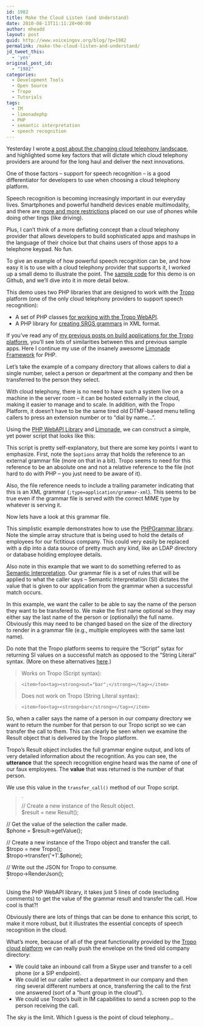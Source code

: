 ```yaml
---
id: 1982
title: Make the Cloud Listen (and Understand)
date: 2010-08-13T11:11:28+00:00
author: mheadd
layout: post
guid: http://www.voiceingov.org/blog/?p=1982
permalink: /make-the-cloud-listen-and-understand/
jd_tweet_this:
  - 'yes'
original_post_id:
  - "1982"
categories:
  - Development Tools
  - Open Source
  - Tropo
  - Tutorials
tags:
  - IM
  - limonadephp
  - PHP
  - semantic interpretation
  - speech recognition
---
```

Yesterday I wrote [a post about the changing cloud telephony landscape](http://www.voiceingov.org/blog/?p=1972), and highlighted some key factors that will dictate which cloud telephony providers are around for the long haul and deliver the next innovations.

One of those factors &#8211; support for speech recognition &#8211; is a good differentiator for developers to use when choosing a cloud telephony platform.

Speech recognition is becoming increasingly important in our everyday lives. Smartphones and powerful handheld devices enable multimodality, and there are [more and more restrictions](http://www.ghsa.org/html/stateinfo/laws/cellphone_laws.html) placed on our use of phones while doing other tings (like driving).

Plus, I can&#8217;t think of a more deflating concept than a cloud telephony provider that allows developers to build sophisticated apps and mashups in the language of their choice but that chains users of those apps to a telephone keypad. No fun.

To give an example of how powerful speech recognition can be, and how easy it is to use with a cloud telephony provider that supports it, I worked up a small demo to illustrate the point. The [sample code](http://gist.github.com/522913) for this demo is on Github, and we&#8217;ll dive into it in more detail below.

This demo uses two PHP libraries that are designed to work with the [Tropo](https://www.tropo.com/home.jsp) platform (one of the only cloud telephony providers to support speech recognition):

  * A set of PHP classes [for working with the Tropo WebAPI](http://github.com/tropo/tropo-webapi-php).
  * A PHP library for [creating SRGS grammars](http://github.com/mheadd/PHPGrammar) in XML format.

If you&#8217;ve read any of [my previous posts on build applications for the Tropo platform](http://www.voiceingov.org/blog/?p=1918), you&#8217;ll see lots of similarities between this and previous sample apps. Here I continue my use of the insanely awesome [Limonade Framework](http://www.limonade-php.net/) for PHP.

Let&#8217;s take the example of a company directory that allows callers to dial a single number, select a person or department at the company and then be transferred to the person they select.

With cloud telephony, there is no need to have such a system live on a machine in the server room &#8211; it can be hosted externally in the cloud, making it easier to manage and to scale. In addition, with the Tropo Platform, it doesn&#8217;t have to be the same tired old DTMF-based menu telling callers to press an extension number or to &#8220;dial by name&#8230;&#8221;.

Using the [PHP WebAPI Library](http://github.com/tropo/tropo-webapi-php) and [Limonade](http://www.limonade-php.net/), we can construct a simple, yet power script that looks like this:

This script is pretty self-explanatory, but there are some key points I want to emphasize. First, note the `$options` array that holds the reference to an external grammar file (more on that in a bit). Tropo seems to need for this reference to be an absolute one and not a relative reference to the file (not hard to do with PHP &#8211; you just need to be aware of it).

Also, the file reference needs to include a trailing parameter indicating that this is an XML grammar (`;type=application/grammar-xml`). This seems to be true even if the grammar file is served with the correct MIME type by whatever is serving it.

Now lets have a look at this grammar file.

This simplistic example demonstrates how to use the [PHPGrammar library](http://github.com/mheadd/PHPGrammar). Note the simple array structure that is being used to hold the details of employees for our fictitious company. This could very easily be replaced with a dip into a data source of pretty much any kind, like an LDAP directory or database holding employee details.

Also note in this example that we want to do something referred to as [Semantic Interpretation](http://www.w3.org/TR/semantic-interpretation/). Our grammar file is a set of rules that will be applied to what the caller says &#8211; Semantic Interpretation (SI) dictates the value that is given to our application from the grammar when a successful match occurs.

In this example, we want the caller to be able to say the name of the person they want to be transfered to. We make the first name optional so they may either say the last name of the person or (optionally) the full name. Obviously this may need to be changed based on the size of the directory to render in a grammar file (e.g., multiple employees with the same last name).

Do note that the Tropo platform seems to require the &#8220;Script&#8221; sytax for returning SI values on a successful match as opposed to the &#8220;String Literal&#8221; syntax. (More on these alternatives [here](http://www.w3.org/TR/semantic-interpretation/#SI3.2.2).)

> Works on Tropo (Script syntax):
  
> `<item>foo<tag><strong>out="bar";</strong></tag></item>`
> 
> Does not work on Tropo (String Literal syntax):
  
> `<item>foo<tag><strong>bar</strong></tag></item>` 

So, when a caller says the name of a person in our company directory we want to return the number for that person to our Tropo script so we can transfer the call to them. This can clearly be seen when we examine the Result object that is delivered by the Tropo platform.

Tropo&#8217;s Result object includes the full grammar engine output, and lots of very detailed information about the recognition. As you can see, the **utterance** that the speech recognition engine heard was the name of one of our faux employees. The **value** that was returned is the number of that person.

We use this value in the `transfer_call()` method of our Tropo script.

> `<br />
	// Create a new instance of the Result object.<br />
	$result = new Result();</p>
<p>        // Get the value of the selection the caller made.<br />
	$phone = $result->getValue();</p>
<p>	// Create a new instance of the Tropo object and transfer the call.<br />
	$tropo = new Tropo();<br />
	$tropo->transfer('+1'.$phone);</p>
<p>	// Write out the JSON for Tropo to consume.<br />
	$tropo->RenderJson();<br />
` 

Using the PHP WebAPI library, it takes just 5 lines of code (excluding comments) to get the value of the grammar result and transfer the call. How cool is that?!

Obviously there are lots of things that can be done to enhance this script, to make it more robust, but it illustrates the essential concepts of speech recognition in the cloud.

What&#8217;s more, because of all of the great functionality provided by the [Tropo cloud platform](https://www.tropo.com/home.jsp) we can really push the envelope on the tired old company directory:

  * We could take an inbound call from a Skype user and transfer to a cell phone (or a SIP endpoint).
  * We could let our caller select a department in our company and then ring several different numbers at once, transferring the call to the first one answered (sort of a &#8220;hunt group in the cloud&#8221;).
  * We could use Tropo&#8217;s built in IM capabilities to send a screen pop to the person receiving the call.

The sky is the limit. Which I guess is the point of cloud telephony&#8230;